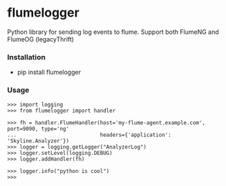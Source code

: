 flumelogger
===========

Python library for sending log events to flume. Support both FlumeNG and FlumeOG (legacyThrift)

### Installation

  * pip install flumelogger

### Usage

```
>>> import logging
>>> from flumelogger import handler

>>> fh = handler.FlumeHandler(host='my-flume-agent.example.com', port=9090, type='ng'
...                           headers={'application': 'Skyline.Analyzer'})
>>> logger = logging.getLogger("AnalyzerLog")
>>> logger.setLevel(logging.DEBUG)
>>> logger.addHandler(fh)

>>> logger.info("python is cool")
>>>
```

